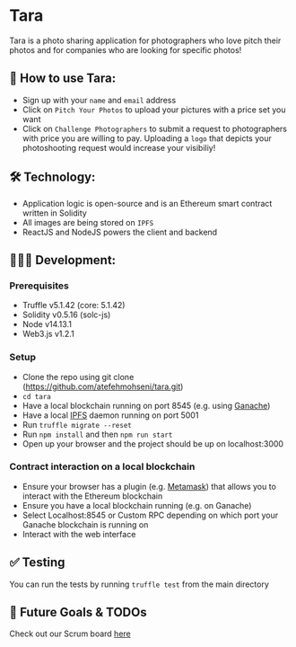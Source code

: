 # Tara
Tara is a photo sharing application for photographers who love pitch their photos and for companies who are looking for specific photos!

## 📖 How to use Tara:
- Sign up with your `name` and `email` address
- Click on `Pitch Your Photos` to upload your pictures with a price set you want
- Click on `Challenge Photographers` to submit a request to photographers with price you are willing to pay. Uploading a `logo` that depicts your photoshooting request would increase your visibiliy!

## 🛠 Technology:
- Application logic is open-source and is an Ethereum smart contract written in Solidity
- All images are being stored on `IPFS`
- ReactJS and NodeJS powers the client and backend


## 👩🏻‍💻 Development:

### Prerequisites

- Truffle v5.1.42 (core: 5.1.42)
- Solidity v0.5.16 (solc-js)
- Node v14.13.1
- Web3.js v1.2.1


### Setup

- Clone the repo using git clone (https://github.com/atefehmohseni/tara.git)
- `cd tara` 
- Have a local blockchain running on port 8545 (e.g. using [Ganache](https://www.trufflesuite.com/ganache))
- Have a local [IPFS](https://docs.ipfs.io/install/) daemon running on port 5001
- Run `truffle migrate --reset` 
- Run `npm install` and then `npm run start`
- Open up your browser and the project should be up on localhost:3000

### Contract interaction on a local blockchain
- Ensure your browser has a plugin (e.g. [Metamask](https://metamask.io/)) that allows you to interact with the Ethereum blockchain
- Ensure you have a local blockchain running (e.g. on Ganache)
- Select Localhost:8545 or Custom RPC depending on which port your Ganache blockchain is running on
- Interact with the web interface

## ✅ Testing
You can run the tests by running `truffle test` from the main directory


## 🚀  Future Goals & TODOs

Check out our Scrum board [here](https://github.com/atefehmohseni/tara/projects/1)